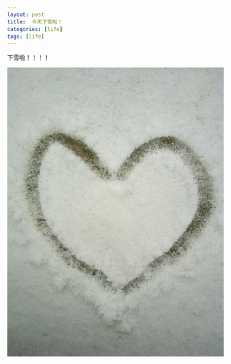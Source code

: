 ```yaml
---
layout: post
title:  今天下雪啦！
categories: [life]
tags: [life]
---
```


下雪啦！！！！
<!--more-->

![雪](/img/posts/xiaxue.jpg)


